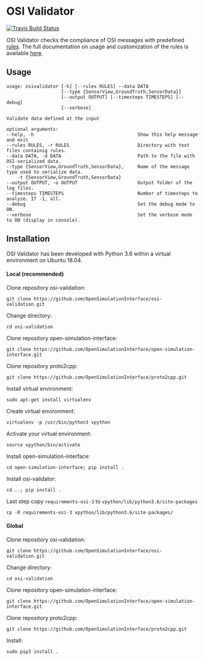 # OSI Validator
[![Travis Build Status](https://travis-ci.org/OpenSimulationInterface/osi-validation.svg?branch=master)](https://travis-ci.org/OpenSimulationInterface/osi-validation)

OSI Validator checks the compliance of OSI messages with predefined [rules](https://opensimulationinterface.github.io/osi-documentation/osi-validator/osivalidator.html#module-osivalidator.osi_rules_implementations). The full documentation on usage and customization of the rules is available [here](https://opensimulationinterface.github.io/osi-documentation/osi-validator/osivalidator-module.html).

## Usage

```
usage: osivalidator [-h] [--rules RULES] --data DATA
                    [--type {SensorView,GroundTruth,SensorData}]
                    [--output OUTPUT] [--timesteps TIMESTEPS] [--debug]
                    [--verbose]

Validate data defined at the input

optional arguments:
--help, -h                                      Show this help message and exit
--rules RULES, -r RULES                         Directory with text files containig rules.
--data DATA, -d DATA                            Path to the file with OSI-serialized data.
--type {SensorView,GroundTruth,SensorData},     Name of the message type used to serialize data.
    -t {SensorView,GroundTruth,SensorData}
--output OUTPUT, -o OUTPUT                      Output folder of the log files.
--timesteps TIMESTEPS                           Number of timesteps to analyze. If -1, all.
--debug                                         Set the debug mode to ON.
--verbose                                       Set the verbose mode to ON (display in console).
```

## Installation

OSI Validator has been developed with Python 3.6 within a virtual environment on Ubuntu 18.04.

#### Local (recommended)

Clone repository osi-validation:

```git clone https://github.com/OpenSimulationInterface/osi-validation.git```

Change directory:

```cd osi-validation```

Clone repository open-simulation-interface:

```git clone https://github.com/OpenSimulationInterface/open-simulation-interface.git```

Clone repository proto2cpp:

```git clone https://github.com/OpenSimulationInterface/proto2cpp.git```

Install virtual environment:

```sudo apt-get install virtualenv```

Create virtual environment:

```virtualenv -p /usr/bin/python3 vpython```

Activate your virtual environment:

```source vpython/bin/activate```

Install open-simulation-interface:

```cd open-simulation-interface; pip install .```

Install osi-validator:

```cd ..; pip install .```

Last step copy `requirements-osi-3` to `vpython/lib/python3.6/site-packages`

```cp -R requirements-osi-3 vpython/lib/python3.6/site-packages/```


#### Global
Clone repository osi-validation:

```git clone https://github.com/OpenSimulationInterface/osi-validation.git```

Change directory:

```cd osi-validation```

Clone repository open-simulation-interface:

```git clone https://github.com/OpenSimulationInterface/open-simulation-interface.git```

Clone repository proto2cpp:

```git clone https://github.com/OpenSimulationInterface/proto2cpp.git```

Install:

```sudo pip3 install .```




